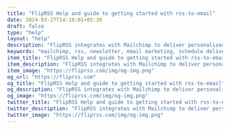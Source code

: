 ```yaml
---
title: "FlipRSS Help and guide to getting started with rss-to-email"
date: 2024-03-27T14:10:01+05:30
draft: false
type: "help"
layout: "help"
description: "FlipRSS integrates with Mailchimp to deliver personalized RSS-powered email newsletters to your subscribers."
keywords: "mailchimp, rss, newsletter, email marketing, schedule delivery, open rate, subscriber, engagement"
item_title: "FlipRSS Help and guide to getting started with rss-to-email"
item_description: "FlipRSS integrates with Mailchimp to deliver personalized RSS-powered email newsletters to your subscribers."
item_image: "https://fliprss.com/img/og-img.png"
og_url: "https://fliprss.com"
og_title: "FlipRSS Help and guide to getting started with rss-to-email"
og_description: "FlipRSS integrates with Mailchimp to deliver personalized RSS-powered email newsletters to your subscribers."
og_image: "https://fliprss.com/img/og-img.png"
twitter_title: "FlipRSS Help and guide to getting started with rss-to-email"
twitter_description: "FlipRSS integrates with Mailchimp to deliver personalized RSS-powered email newsletters to your subscribers."
twitter_image: "https://fliprss.com/img/og-img.png"
---
```

